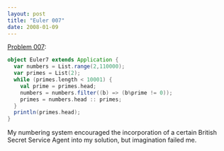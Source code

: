 ```yaml
---
layout: post
title: "Euler 007"
date: 2008-01-09
---
```


[Problem 007]\:

```scala
object Euler7 extends Application {
  var numbers = List.range(2,110000);
  var primes = List(2);
  while (primes.length < 10001) {
    val prime = primes.head;
    numbers = numbers.filter((b) => (b%prime != 0));
    primes = numbers.head :: primes;
  }
  println(primes.head);
}
```
My numbering system encouraged the incorporation of a certain British Secret Service Agent into my solution, but imagination failed me.



[Problem 007]: http://projecteuler.net/index.php?section=problems&id=7
